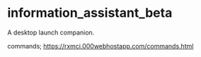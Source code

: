 # information_assistant_beta
A desktop launch companion.

commands;
https://rxmci.000webhostapp.com/commands.html
